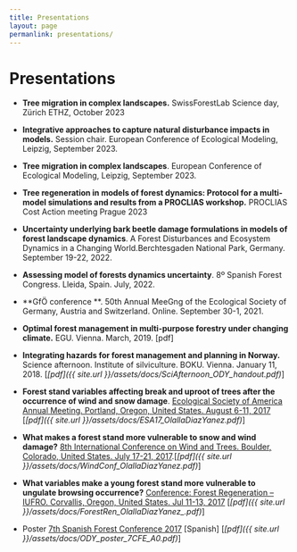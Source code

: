 ```yaml
---
title: Presentations
layout: page
permanlink: presentations/
---
```

# Presentations

* **Tree migration in complex landscapes.** SwissForestLab Science day, Zürich ETHZ, October 2023

* **Integrative approaches to capture natural disturbance impacts in models.** Session chair. European Conference of Ecological Modeling, Leipzig, September 2023.

* **Tree migration in complex landscapes**. European Conference of Ecological Modeling, Leipzig, September 2023.

* **Tree regeneration in models of forest dynamics: Protocol for a multi-model simulations and results from a PROCLIAS workshop.** PROCLIAS Cost Action meeting Prague 2023

* **Uncertainty underlying bark beetle damage formulations in models of forest landscape dynamics**. A Forest Disturbances and Ecosystem Dynamics in a Changing World.Berchtesgaden National Park, Germany.  September 19-22, 2022. 

* **Assessing model of forests dynamics uncertainty**. 8º Spanish Forest Congress. Lleida, Spain.  July, 2022.

* **GfÖ conference **. 50th Annual MeeGng of the Ecological Society
    of Germany, Austria and Switzerland. Online.   September 30-1, 2021. 

* **Optimal forest management in multi-purpose forestry under changing climate.**
  EGU. Vienna. March, 2019. [pdf] 

* **Integrating hazards for forest management and planning in Norway.**
  Science afternoon. Institute of silviculture. BOKU. Vienna. January 11, 2018. [*[pdf]({{ site.url }}/assets/docs/SciAfternoon_ODY_handout.pdf)*]

  

* **Forest stand variables affecting break and uproot of trees after the occurrence of wind and snow damage**.
   [Ecological Society of America Annual Meeting. Portland, Oregon, United States. August 6-11, 2017](http://www.esa.org/portland/)  [*[pdf]({{ site.url }}/assets/docs/ESA17_OlallaDiazYanez.pdf)*]



* **What makes a forest stand more vulnerable to snow and wind damage?**
  [8th International Conference on Wind and Trees. Boulder, Colorado, United States. July 17-21, 2017](https://www.mmm.ucar.edu/wind-and-trees).[*[pdf]({{ site.url }}/assets/docs/WindConf_OlallaDiazYanez.pdf)*]



* **What variables make a young forest stand more vulnerable to ungulate browsing occurrence?** [Conference: Forest Regeneration – IUFRO. Corvallis, Oregon, United States. Jul 11-13, 2017](http://blogs.oregonstate.edu/forestregen2017/) [*[pdf]({{ site.url }}/assets/docs/ForestRen_OlallaDiazYanez_.pdf)*]



* Poster [7th Spanish Forest Conference 2017](http://7cfe.congresoforestal.es/) [Spanish] \[*[pdf]({{ site.url }}/assets/docs/ODY_poster_7CFE_A0.pdf)*]
